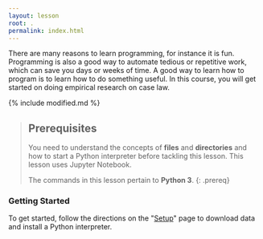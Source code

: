 ```yaml
---
layout: lesson
root: .
permalink: index.html
---
```


There are many reasons to learn programming, for instance it is fun. Programming
is also a good way to automate tedious or repetitive work, which can save you days or weeks of time.
A good way to learn how to program is to learn how to do something useful.
In this course, you will get started on doing empirical research on case law.

{% include modified.md %}

> ## Prerequisites
>
> You need to understand the concepts of **files** and **directories** and how to start a Python
> interpreter before tackling this lesson. This lesson uses Jupyter
> Notebook.
>
> The commands in this lesson pertain to **Python 3**.
{: .prereq}

### Getting Started
To get started, follow the directions on the "[Setup](setup/)" page to download data
and install a Python interpreter.
